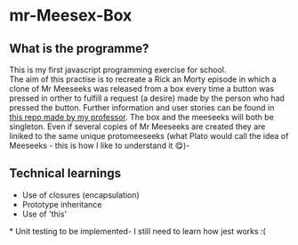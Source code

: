 # mr-Meesex-Box
## What is the programme?
This is my first javascript programming exercise for school.  
The aim of this practise is to recreate a Rick an Morty episode in which a clone of Mr Meeseeks was released from a box  every time a button was pressed in orther to fulfill a request (a desire) made by the person who had pressed the button. Further information and user stories can be found in [this repo made by my professor](https://github.com/dfleta/proxy-pattern-mrMeeseks-js). The box and the meeseeks will both be singleton. Even if several copies of Mr Meeseeks are created they are liniked to the same unique protomeeseeks (what Plato would call the idea of Meeseeks - this is how I like to understand it 😋)-
## Technical learnings
- Use of closures (encapsulation)
- Prototype inheritance
- Use of 'this'


\* Unit testing to be implemented- I still need to learn how jest works :(
